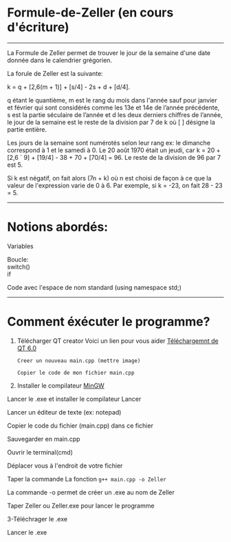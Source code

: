 # Formule-de-Zeller (en cours d'écriture)

--------------------------

La Formule de Zeller permet de trouver le jour de la semaine d'une date donnée dans le calendrier grégorien.

La forule de Zeller est la suivante:

k = q + [2,6(m + 1)] + [s/4] - 2s + d + [d/4].


q étant le quantième, m est le rang du mois dans l'année sauf pour janvier et février qui sont considérés comme les 13e et 14e de l’année précédente, s est la partie séculaire de l’année et d les deux derniers chiffres de l’année, le jour de la semaine est le reste de la division par 7 de k où [ ] désigne la partie entière.


Les jours de la semaine sont numérotés selon leur rang
ex: le dimanche correspond à 1 et le samedi à 0.
Le 20 août 1970 était un jeudi, car k = 20 + [2,6 ´ 9] + [19/4] - 38 + 70 + [70/4] = 96. Le reste de la division de 96 par 7 est 5. 

Si k est négatif, on fait alors (7n + k) où n est choisi de façon à ce que la valeur de l'expression varie de 0 à 6. Par exemple, si k = -23, on fait 28 - 23 = 5.

--------------------------------

# Notions abordés:

Variables

Boucle:<br>
       switch()<br>
       if<br>
       
Code avec l'espace de nom standard (using namespace std;)

-------------------------------------------
# Comment éxécuter le programme?
1. Télécharger QT creator
       Voici un lien pour vous aider [Téléchargemnt de QT 6.0](https://guillaumebelz.github.io/qt6/installation/)
       
       Creer un nouveau main.cpp (mettre image)
       
       Copier le code de mon fichier main.cpp
      
 2. Installer le compilateur [MinGW](https://sourceforge.net/projects/mingw/files/latest/download)
 
 Lancer le .exe et installer le compilateur
 Lancer 
 
 Lancer un éditeur de texte (ex: notepad)
 
 Copier le code du fichier (main.cpp) dans ce fichier
 
 Sauvegarder en main.cpp
 
 Ouvrir le terminal(cmd)
 
 Déplacer vous à l'endroit de votre fichier
 
 Taper la commande La fonction `g++ main.cpp -o Zeller` 
 
 La commande -o permet de créer un .exe au nom de Zeller
 
 Taper Zeller ou Zeller.exe pour lancer le programme
 
 3-Téléchrager le .exe
 
 Lancer le .exe
 
 
 
 
